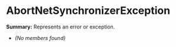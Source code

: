 # AbortNetSynchronizerException

**Summary:** Represents an error or exception.
- *(No members found)*
